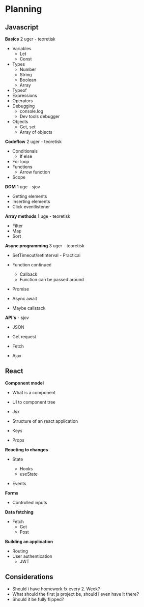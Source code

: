# Planning



## Javascript



**Basics** 2 uger - teoretisk

- Variables
  - Let
  - Const
- Types
  - Number
  - String
  - Boolean
  - Array
- Typeof
- Expressions
- Operators
- Debugging
  - console.log
  - Dev tools debugger
- Objects
  - Get, set
  - Array of objects



**Codeflow** 2 uger - teoretisk

- Conditionals
  - If else
- For loop
- Functions
  - Arrow function
- Scope



**DOM** 1 uge - sjov

- Getting elements
- Inserting elements
- Click eventlistener



**Array methods** 1 uge - teoretisk

- Filter
- Map
- Sort



**Async programming** 3 uger - teoretisk

- SetTimeout/setInterval - Practical

- Function continued
  - Callback
  - Function can be passed around
- Promise
- Async await
- Maybe callstack



**API's** - sjov

- JSON
- Get request

- Fetch
- Ajax



## React

**Component model**

- What is a component
- UI to component tree
- Jsx
- Structure of an react application
- Keys

- Props



**Reacting to changes**

- State
  - Hooks 
  - useState

- Events





**Forms**

- Controlled inputs



**Data fetching**

- Fetch
  - Get
  - Post



**Building an application**

- Routing
- User authentication
  - JWT



## Considerations

- Should i have homework fx every 2. Week?
- What should the first js project be, should i even have it there?
- Should it be fully flipped?
